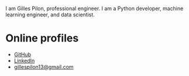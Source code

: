 I am Gilles Pilon, professional engineer. I am a Python developer, machine learning engineer, and data scientist.

# Online profiles

- [GitHub](https://github.com/gillespilon)
- [LinkedIn](https://www.linkedin.com/in/gilles-pilon/)
- <gillespilon13@gmail.com>

